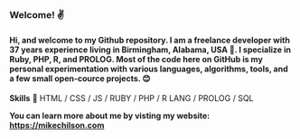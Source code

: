 ### Welcome! :v:
#### Hi, and welcome to my Github repository. I am a freelance developer with 37 years experience living in Birmingham, Alabama, USA :statue_of_liberty:. I specialize in Ruby, PHP, R, and PROLOG. Most of the code here on GitHub is my personal experimentation with various languages, algorithms, tools, and a few small open-cource projects. :blush:
 
**Skills** :hammer: HTML / CSS / JS / RUBY / PHP / R LANG / PROLOG / SQL
  
**You can learn more about me by visting my website: https://mikechilson.com**


